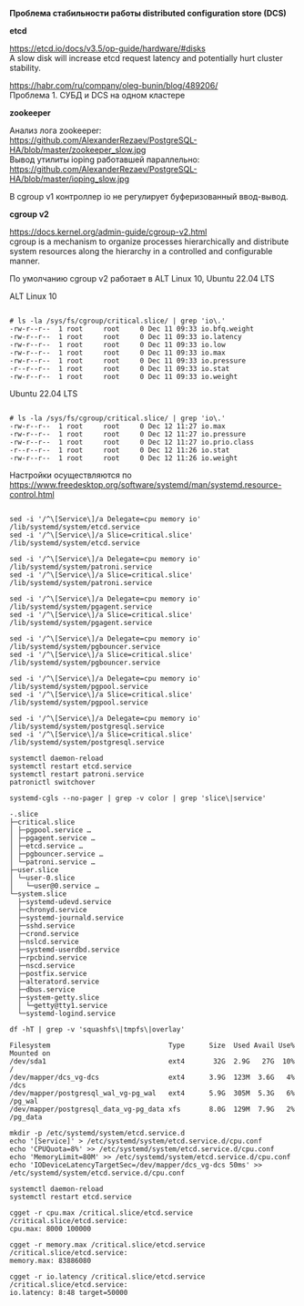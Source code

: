 **Проблема стабильности работы distributed configuration store (DCS)**


**etcd**<BR>

https://etcd.io/docs/v3.5/op-guide/hardware/#disks<BR>
A slow disk will increase etcd request latency and potentially hurt cluster stability.<BR>

https://habr.com/ru/company/oleg-bunin/blog/489206/<BR>
Проблема 1. СУБД и DCS на одном кластере<BR>


**zookeeper**<BR>

Анализ лога zookeeper:<BR>
https://github.com/AlexanderRezaev/PostgreSQL-HA/blob/master/zookeeper_slow.jpg<BR>
Вывод утилиты ioping работавшей параллельно:<BR>
https://github.com/AlexanderRezaev/PostgreSQL-HA/blob/master/ioping_slow.jpg<BR>

В cgroup v1 контроллер io не регулирует буферизованный ввод-вывод.

**cgroup v2**<BR>

https://docs.kernel.org/admin-guide/cgroup-v2.html<BR>
cgroup is a mechanism to organize processes hierarchically and distribute system resources along the hierarchy in a controlled and configurable manner.<BR>

По умолчанию cgroup v2 работает в ALT Linux 10, Ubuntu 22.04 LTS<BR>

ALT Linux 10<BR>
<pre><code>
# ls -la /sys/fs/cgroup/critical.slice/ | grep 'io\.'
-rw-r--r--  1 root     root     0 Dec 11 09:33 io.bfq.weight
-rw-r--r--  1 root     root     0 Dec 11 09:33 io.latency
-rw-r--r--  1 root     root     0 Dec 11 09:33 io.low
-rw-r--r--  1 root     root     0 Dec 11 09:33 io.max
-rw-r--r--  1 root     root     0 Dec 11 09:33 io.pressure
-r--r--r--  1 root     root     0 Dec 11 09:33 io.stat
-rw-r--r--  1 root     root     0 Dec 11 09:33 io.weight
</code></pre>

Ubuntu 22.04 LTS
<pre><code>
# ls -la /sys/fs/cgroup/critical.slice/ | grep 'io\.'
-rw-r--r--  1 root     root     0 Dec 12 11:27 io.max
-rw-r--r--  1 root     root     0 Dec 12 11:27 io.pressure
-rw-r--r--  1 root     root     0 Dec 12 11:27 io.prio.class
-r--r--r--  1 root     root     0 Dec 12 11:26 io.stat
-rw-r--r--  1 root     root     0 Dec 12 11:26 io.weight
</code></pre>

Настройки осуществляются по<BR>
https://www.freedesktop.org/software/systemd/man/systemd.resource-control.html<BR>

<pre><code>
sed -i '/^\[Service\]/a Delegate=cpu memory io' /lib/systemd/system/etcd.service
sed -i '/^\[Service\]/a Slice=critical.slice' /lib/systemd/system/etcd.service

sed -i '/^\[Service\]/a Delegate=cpu memory io' /lib/systemd/system/patroni.service
sed -i '/^\[Service\]/a Slice=critical.slice' /lib/systemd/system/patroni.service

sed -i '/^\[Service\]/a Delegate=cpu memory io' /lib/systemd/system/pgagent.service
sed -i '/^\[Service\]/a Slice=critical.slice' /lib/systemd/system/pgagent.service

sed -i '/^\[Service\]/a Delegate=cpu memory io' /lib/systemd/system/pgbouncer.service
sed -i '/^\[Service\]/a Slice=critical.slice' /lib/systemd/system/pgbouncer.service

sed -i '/^\[Service\]/a Delegate=cpu memory io' /lib/systemd/system/pgpool.service
sed -i '/^\[Service\]/a Slice=critical.slice' /lib/systemd/system/pgpool.service

sed -i '/^\[Service\]/a Delegate=cpu memory io' /lib/systemd/system/postgresql.service
sed -i '/^\[Service\]/a Slice=critical.slice' /lib/systemd/system/postgresql.service

systemctl daemon-reload
systemctl restart etcd.service 
systemctl restart patroni.service
patronictl switchover

systemd-cgls --no-pager | grep -v color | grep 'slice\|service'

-.slice
├─critical.slice 
│ ├─pgpool.service …
│ ├─pgagent.service …
│ ├─etcd.service …
│ ├─pgbouncer.service …
│ └─patroni.service …
├─user.slice 
│ └─user-0.slice 
│   └─user@0.service …
└─system.slice 
  ├─systemd-udevd.service 
  ├─chronyd.service 
  ├─systemd-journald.service 
  ├─sshd.service 
  ├─crond.service 
  ├─nslcd.service 
  ├─systemd-userdbd.service 
  ├─rpcbind.service 
  ├─nscd.service 
  ├─postfix.service 
  ├─alteratord.service 
  ├─dbus.service 
  ├─system-getty.slice 
  │ └─getty@tty1.service 
  └─systemd-logind.service 

df -hT | grep -v 'squashfs\|tmpfs\|overlay'

Filesystem                             Type      Size  Used Avail Use% Mounted on
/dev/sda1                              ext4       32G  2.9G   27G  10% /
/dev/mapper/dcs_vg-dcs                 ext4      3.9G  123M  3.6G   4% /dcs
/dev/mapper/postgresql_wal_vg-pg_wal   ext4      5.9G  305M  5.3G   6% /pg_wal
/dev/mapper/postgresql_data_vg-pg_data xfs       8.0G  129M  7.9G   2% /pg_data

mkdir -p /etc/systemd/system/etcd.service.d
echo '[Service]' > /etc/systemd/system/etcd.service.d/cpu.conf
echo 'CPUQuota=8%' >> /etc/systemd/system/etcd.service.d/cpu.conf
echo 'MemoryLimit=80M' >> /etc/systemd/system/etcd.service.d/cpu.conf
echo 'IODeviceLatencyTargetSec=/dev/mapper/dcs_vg-dcs 50ms' >> /etc/systemd/system/etcd.service.d/cpu.conf

systemctl daemon-reload
systemctl restart etcd.service 

cgget -r cpu.max /critical.slice/etcd.service
/critical.slice/etcd.service:
cpu.max: 8000 100000

cgget -r memory.max /critical.slice/etcd.service
/critical.slice/etcd.service:
memory.max: 83886080

cgget -r io.latency /critical.slice/etcd.service
/critical.slice/etcd.service:
io.latency: 8:48 target=50000

</code></pre>
